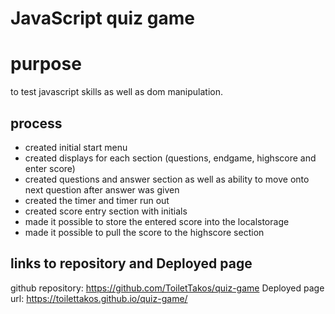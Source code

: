# JavaScript quiz game

# purpose
to test javascript skills as well as dom manipulation.

## process

* created initial start menu
* created displays for each section (questions, endgame, highscore and enter score)
* created questions and answer section as well as ability to move onto next question after answer was given
* created the timer and timer run out
* created score entry section with initials
* made it possible to store the entered score into the localstorage
* made it possible to pull the score to the highscore section

## links to repository and Deployed page
github repository: https://github.com/ToiletTakos/quiz-game
Deployed page url: https://toilettakos.github.io/quiz-game/